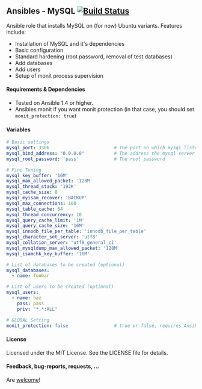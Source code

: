 ## Ansibles - MySQL [![Build Status](https://travis-ci.org/Ansibles/mysql.png)](https://travis-ci.org/Ansibles/mysql)

Ansible role that installs MySQL on (for now) Ubuntu variants.
Features include:
- Installation of MySQL and it's dependencies
- Basic configuration
- Standard hardening (root password, removal of test databases)
- Add databases
- Add users
- Setup of monit process supervision


#### Requirements & Dependencies
- Tested on Ansible 1.4 or higher.
- Ansibles.monit if you want monit protection (in that case, you should set `monit_protection: true`)


#### Variables

```yaml
# Basic settings
mysql_port: 3306                        # The port on which mysql listens
mysql_bind_address: "0.0.0.0"           # The address the mysql server binds on
mysql_root_password: 'pass'             # The root password

# Fine Tuning
mysql_key_buffer: '16M'
mysql_max_allowed_packet: '128M'
mysql_thread_stack: '192K'
mysql_cache_size: 8
mysql_myisam_recover: 'BACKUP'
mysql_max_connections: 100
mysql_table_cache: 64
mysql_thread_concurrency: 10
mysql_query_cache_limit: '1M'
mysql_query_cache_size: '16M'
mysql_innodb_file_per_table: 'innodb_file_per_table'
mysql_character_set_server: 'utf8'
mysql_collation_server: 'utf8_general_ci'
mysql_mysqldump_max_allowed_packet: '128M'
mysql_isamchk_key_buffer: '16M'

# List of databases to be created (optional)
mysql_databases:
  - name: foobar

# List of users to be created (optional)
mysql_users:
  - name: baz
    pass: pass
    priv: "*.*:ALL"

# GLOBAL Setting
monit_protection: false                 # true or false, requires Ansibles.monit
```


#### License

Licensed under the MIT License. See the LICENSE file for details.


#### Feedback, bug-reports, requests, ...

Are [welcome](https://github.com/ansibles/mysql/issues)!
